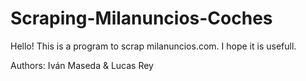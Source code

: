 # Scraping-Milanuncios-Coches

Hello! This is a program to scrap milanuncios.com.
I hope it is usefull.

Authors: Iván Maseda & Lucas Rey
